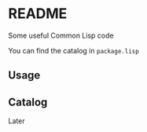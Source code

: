 # README

Some useful Common Lisp code

You can find the catalog in `package.lisp`

## Usage



## Catalog

Later



